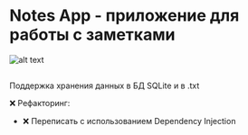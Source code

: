 # Notes App - приложение для работы с заметками

![alt text](https://github.com/kerminator-dev/NotesApp/blob/main/img/preview.gif?raw=true)

## 
Поддержка хранения данных в БД SQLite и в .txt


❌ Рефакторинг:
- ❌ Переписать с использованием Dependency Injection
